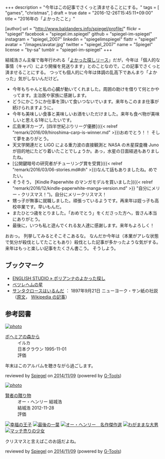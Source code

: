 +++
description = "今年はこの記事でさくっと済ませることにする。"
tags = [
  "games",
  "christmas",
]
draft = true
date = "2016-12-26T15:45:11+09:00"
title = "2016年の「よかったこと」"

[author]
  url = "http://www.baldanders.info/spiegel/profile/"
  flickr = "spiegel"
  facebook = "spiegel.im.spiegel"
  github = "spiegel-im-spiegel"
  instagram = "spiegel_2007"
  linkedin = "spiegelimspiegel"
  flattr = "spiegel"
  avatar = "/images/avatar.jpg"
  twitter = "spiegel_2007"
  name = "Spiegel"
  license = "by-sa"
  tumblr = "spiegel-im-spiegel"
+++

結城浩さん主催で毎年行われる「[よかった探しリース](http://www.hyuki.com/ring/)」だが，今年は「個人的な事情（キャパ）により開催を見送ります」とのことなので，この記事でさくっと済ませることにする。
つっても個人的に今年は体調の乱高下であんまり「よかった」気がしないんだけど。

- 今年もちゃんと私の心臓が動いてくれました。周囲の助けを借りて何とかやってます。主治医や家族に感謝します。
- どうにかこうにか仕事を頂いて食いつないでいます。来年もこのまま仕事が続けられますように。
- 今年も美味しい食事と美味しいお酒をいただけました。来年も食べ物が美味しいと思える1年にしたいです。
- 広島東洋カープ，[四半世紀ぶりリーグ優勝]({{< relref "remark/2016/09/hiroshima-carp-is-winner.md" >}})おめでとう！！ そして夢をありがとう。
- 天文学関連だと LIGO による重力波の直接観測と NASA の木星探査機 Juno が目的地にたどり着いたことでしょうか。あっ，水星の日面経過もありましたね。
- [公開鍵暗号の研究者がチューリング賞を受賞]({{< relref "remark/2016/03/06-stories.md#dh" >}})なんて話もありましたね。めでたい。
- そうそう， [Kindle Paperwhite のマンガモデルを買いました]({{< relref "remark/2016/12/kindle-paperwhite-manga-version.md" >}} "自分にメリー・クリスマス！")。自分にメリークリスマス！
- 甥っ子が無事に就職しました。頑張っているようです。再来年は姪っ子も高校卒業です。早いもんだ。
- またひとつ歳をとりました。「おめでとう」をくださった方へ，皆さん本当にありがとう。
- 最後に，いつも私と遊んでくれる友人達に感謝します。来年もよろしく！

おおっ。
列挙してみるとそこそこあるな。
なんだか今年は（本業がアレな状態で気分が殺伐としてたこともあり）殺伐とした記事が多かったような気がする。
来年はもっと楽しい記事をたくさん書こう。
そうしよう。

## ブックマーク

- [ENGLISH STUDIO » ポリアンナのよかった探し](http://www.sanctio.jp/archives/6453)
- [ベツレヘムの星](http://www.asahi-net.or.jp/~nr8c-ab/ktisrbethlehem.htm)
- [サンタクロースはいるんだ](http://www.aozora.gr.jp/cards/001237/card46346.html) ： 1897年9月21日 ニューヨーク・サン紙の社説（[原文](http://www.nysun.com/editorials/yes-virginia/68502/ "Yes, Virginia ... - The New York Sun")， [Wikipedia の記事](https://ja.wikipedia.org/wiki/%E3%82%B5%E3%83%B3%E3%82%BF%E3%82%AF%E3%83%AD%E3%83%BC%E3%82%B9%E3%81%AF%E5%AE%9F%E5%9C%A8%E3%81%99%E3%82%8B%E3%81%AE%E3%81%8B "サンタクロースは実在するのか - Wikipedia")）

## 参考図書

<div class="hreview" ><a class="item url" href="http://www.amazon.co.jp/exec/obidos/ASIN/B00005EWJM/baldandersinf-22/"><img src="http://ecx.images-amazon.com/images/I/51%2Bt-3PwozL._SL160_.jpg" alt="photo" class="photo"  /></a><dl ><dt class="fn"><a class="item url" href="http://www.amazon.co.jp/exec/obidos/ASIN/B00005EWJM/baldandersinf-22/">ボヘミアの森から</a></dt><dd>イルカ </dd><dd>日本クラウン 1995-11-01</dd><dd>評価<abbr class="rating" title="5"><img src="http://g-images.amazon.com/images/G/01/detail/stars-5-0.gif" alt="" /></abbr> </dd></dl>
<p class="description" >年末はこのアルバムを聴きながら過ごします。</p>
<p class="gtools" >reviewed by <a href="#maker" class="reviewer">Spiegel</a> on <abbr class="dtreviewed" title="2014-11-09">2014/11/09</abbr> (powered by <a href="http://www.goodpic.com/mt/aws/index.html">G-Tools</a>)</p>
</div>

<div class="hreview" ><a class="item url" href="http://www.amazon.co.jp/exec/obidos/ASIN/B00AF0YG28/baldandersinf-22/"><img src="http://ecx.images-amazon.com/images/I/41PD5ldEqTL._SL160_.jpg" alt="photo" class="photo"  /></a><dl ><dt class="fn"><a class="item url" href="http://www.amazon.co.jp/exec/obidos/ASIN/B00AF0YG28/baldandersinf-22/">賢者の贈り物</a></dt><dd>オー・ヘンリー 結城浩 </dd><dd>結城浩 2012-11-28</dd><dd>評価<abbr class="rating" title="4"><img src="http://g-images.amazon.com/images/G/01/detail/stars-4-0.gif" alt="" /></abbr> </dd></dl><p class="similar"><a href="http://www.amazon.co.jp/exec/obidos/ASIN/B00AEWFZBI/baldandersinf-22/" target="_top"><img src="http://images.amazon.com/images/P/B00AEWFZBI.09._SCTHUMBZZZ_.jpg"  alt="幸福の王子"  /></a> <a href="http://www.amazon.co.jp/exec/obidos/ASIN/B00ASMS2YQ/baldandersinf-22/" target="_top"><img src="http://images.amazon.com/images/P/B00ASMS2YQ.09._SCTHUMBZZZ_.jpg"  alt="最後の一葉"  /></a> <a href="http://www.amazon.co.jp/exec/obidos/ASIN/B00DE2KFB0/baldandersinf-22/" target="_top"><img src="http://images.amazon.com/images/P/B00DE2KFB0.09._SCTHUMBZZZ_.jpg"  alt="オー・ヘンリー　名作傑作選"  /></a> <a href="http://www.amazon.co.jp/exec/obidos/ASIN/B00ANWTJP2/baldandersinf-22/" target="_top"><img src="http://images.amazon.com/images/P/B00ANWTJP2.09._SCTHUMBZZZ_.jpg"  alt="わがままな大男"  /></a> <a href="http://www.amazon.co.jp/exec/obidos/ASIN/B00AEFOAGQ/baldandersinf-22/" target="_top"><img src="http://images.amazon.com/images/P/B00AEFOAGQ.09._SCTHUMBZZZ_.jpg"  alt="マッチ売りの少女"  /></a> </p>
<p class="description" >クリスマスと言えばこのお話だよね。</p>
<p class="gtools" >reviewed by <a href="#maker" class="reviewer">Spiegel</a> on <abbr class="dtreviewed" title="2014-11-09">2014/11/09</abbr> (powered by <a href="http://www.goodpic.com/mt/aws/index.html">G-Tools</a>)</p>
</div>
